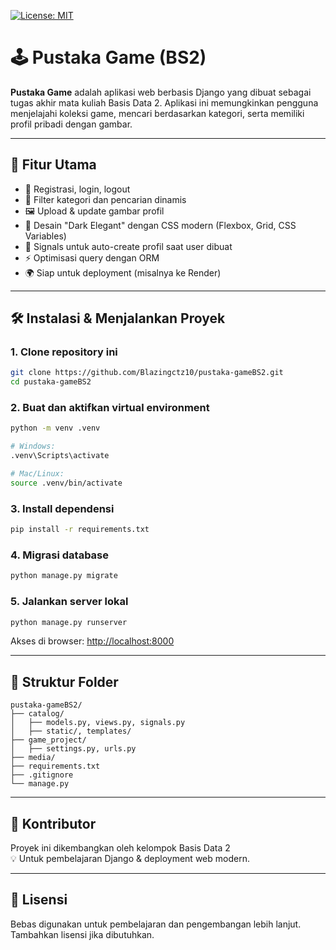 [![License: MIT](https://img.shields.io/badge/License-MIT-yellow.svg)](https://opensource.org/licenses/MIT)

# 🕹️ Pustaka Game (BS2)

**Pustaka Game** adalah aplikasi web berbasis Django yang dibuat sebagai tugas akhir mata kuliah Basis Data 2. Aplikasi ini memungkinkan pengguna menjelajahi koleksi game, mencari berdasarkan kategori, serta memiliki profil pribadi dengan gambar.

---

## 🚀 Fitur Utama

- 🔐 Registrasi, login, logout
- 📂 Filter kategori dan pencarian dinamis
- 🖼️ Upload & update gambar profil
- 🎨 Desain "Dark Elegant" dengan CSS modern (Flexbox, Grid, CSS Variables)
- 🧠 Signals untuk auto-create profil saat user dibuat
- ⚡ Optimisasi query dengan ORM
- 🌍 Siap untuk deployment (misalnya ke Render)

---

## 🛠️ Instalasi & Menjalankan Proyek

### 1. Clone repository ini

```bash
git clone https://github.com/Blazingctz10/pustaka-gameBS2.git
cd pustaka-gameBS2
```

### 2. Buat dan aktifkan virtual environment

```bash
python -m venv .venv

# Windows:
.venv\Scripts\activate

# Mac/Linux:
source .venv/bin/activate
```

### 3. Install dependensi

```bash
pip install -r requirements.txt
```

### 4. Migrasi database

```bash
python manage.py migrate
```

### 5. Jalankan server lokal

```bash
python manage.py runserver
```

Akses di browser: [http://localhost:8000](http://localhost:8000)

---

## 📁 Struktur Folder

```
pustaka-gameBS2/
├── catalog/
│   ├── models.py, views.py, signals.py
│   ├── static/, templates/
├── game_project/
│   ├── settings.py, urls.py
├── media/
├── requirements.txt
├── .gitignore
└── manage.py
```

---

## 👥 Kontributor

Proyek ini dikembangkan oleh kelompok Basis Data 2  
💡 Untuk pembelajaran Django & deployment web modern.

---

## 📄 Lisensi

Bebas digunakan untuk pembelajaran dan pengembangan lebih lanjut.  
Tambahkan lisensi jika dibutuhkan.
